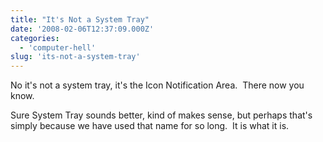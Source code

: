 ```yaml
---
title: "It's Not a System Tray"
date: '2008-02-06T12:37:09.000Z'
categories:
  - 'computer-hell'
slug: 'its-not-a-system-tray'
---
```


No it's not a system tray, it's the Icon Notification Area.  There now you know.

Sure System Tray sounds better, kind of makes sense, but perhaps that's simply because we have used that name for so long.  It is what it is.
